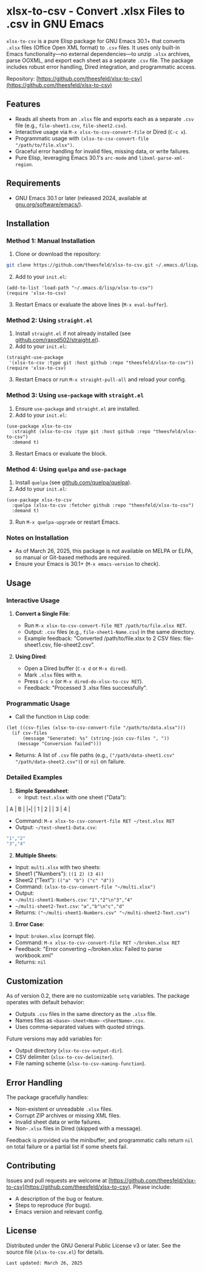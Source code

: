 # xlsx-to-csv - Convert .xlsx Files to .csv in GNU Emacs

`xlsx-to-csv` is a pure Elisp package for GNU Emacs 30.1+ that converts `.xlsx` files (Office Open XML format) to `.csv` files. It uses only built-in Emacs functionality—no external dependencies—to unzip `.xlsx` archives, parse OOXML, and export each sheet as a separate `.csv` file. The package includes robust error handling, Dired integration, and programmatic access.

Repository: [https://github.com/theesfeld/xlsx-to-csv](https://github.com/theesfeld/xlsx-to-csv)

## Features

- Reads all sheets from an `.xlsx` file and exports each as a separate `.csv` file (e.g., `file-sheet1.csv`, `file-sheet2.csv`).
- Interactive usage via `M-x xlsx-to-csv-convert-file` or Dired (`C-c x`).
- Programmatic usage with `(xlsx-to-csv-convert-file "/path/to/file.xlsx")`.
- Graceful error handling for invalid files, missing data, or write failures.
- Pure Elisp, leveraging Emacs 30.1's `arc-mode` and `libxml-parse-xml-region`.

## Requirements

- GNU Emacs 30.1 or later (released 2024, available at [gnu.org/software/emacs/](https://www.gnu.org/software/emacs/)).

## Installation

### Method 1: Manual Installation

1. Clone or download the repository:
```bash
git clone https://github.com/theesfeld/xlsx-to-csv.git ~/.emacs.d/lisp/xlsx-to-csv
```
2. Add to your `init.el`:
```elisp
(add-to-list 'load-path "~/.emacs.d/lisp/xlsx-to-csv")
(require 'xlsx-to-csv)
```
3. Restart Emacs or evaluate the above lines (`M-x eval-buffer`).

### Method 2: Using `straight.el`

1. Install `straight.el` if not already installed (see [github.com/raxod502/straight.el](https://github.com/raxod502/straight.el)).
2. Add to your `init.el`:
```elisp
(straight-use-package
 '(xlsx-to-csv :type git :host github :repo "theesfeld/xlsx-to-csv"))
(require 'xlsx-to-csv)
```
3. Restart Emacs or run `M-x straight-pull-all` and reload your config.

### Method 3: Using `use-package` with `straight.el`

1. Ensure `use-package` and `straight.el` are installed.
2. Add to your `init.el`:
```elisp
(use-package xlsx-to-csv
  :straight (xlsx-to-csv :type git :host github :repo "theesfeld/xlsx-to-csv")
  :demand t)
```
3. Restart Emacs or evaluate the block.

### Method 4: Using `quelpa` and `use-package`

1. Install `quelpa` (see [github.com/quelpa/quelpa](https://github.com/quelpa/quelpa)).
2. Add to your `init.el`:
```elisp
(use-package xlsx-to-csv
  :quelpa (xlsx-to-csv :fetcher github :repo "theesfeld/xlsx-to-csv")
  :demand t)
```
3. Run `M-x quelpa-upgrade` or restart Emacs.

### Notes on Installation

- As of March 26, 2025, this package is not available on MELPA or ELPA, so manual or Git-based methods are required.
- Ensure your Emacs is 30.1+ (`M-x emacs-version` to check).

## Usage

### Interactive Usage

1. **Convert a Single File**:
   - Run `M-x xlsx-to-csv-convert-file RET /path/to/file.xlsx RET`.
   - Output: `.csv` files (e.g., `file-sheet1-Name.csv`) in the same directory.
   - Example feedback: "Converted /path/to/file.xlsx to 2 CSV files: file-sheet1.csv, file-sheet2.csv".

2. **Using Dired**:
   - Open a Dired buffer (`C-x d` or `M-x dired`).
   - Mark `.xlsx` files with `m`.
   - Press `C-c x` (or `M-x dired-do-xlsx-to-csv RET`).
   - Feedback: "Processed 3 .xlsx files successfully".

### Programmatic Usage

- Call the function in Lisp code:
```elisp
(let ((csv-files (xlsx-to-csv-convert-file "/path/to/data.xlsx")))
  (if csv-files
      (message "Generated: %s" (string-join csv-files ", "))
    (message "Conversion failed")))
```
- Returns: A list of `.csv` file paths (e.g., `("/path/data-sheet1.csv" "/path/data-sheet2.csv")`) or `nil` on failure.

### Detailed Examples

1. **Simple Spreadsheet**:
   - Input: `test.xlsx` with one sheet ("Data"):

| A | B |
|```+```|
| 1 | 2 |
| 3 | 4 |

- Command: `M-x xlsx-to-csv-convert-file RET ~/test.xlsx RET`
- Output: `~/test-sheet1-Data.csv`:
```bash
"1","2"
"3","4"
```

2. **Multiple Sheets**:
- Input: `multi.xlsx` with two sheets:
- Sheet1 ("Numbers"): `((1 2) (3 4))`
- Sheet2 ("Text"): `(("a" "b") ("c" "d"))`
- Command: `(xlsx-to-csv-convert-file "~/multi.xlsx")`
- Output:
- `~/multi-sheet1-Numbers.csv`: `"1","2"\n"3","4"`
- `~/multi-sheet2-Text.csv`: `"a","b"\n"c","d"`
- Returns: `("~/multi-sheet1-Numbers.csv" "~/multi-sheet2-Text.csv")`

3. **Error Case**:
- Input: `broken.xlsx` (corrupt file).
- Command: `M-x xlsx-to-csv-convert-file RET ~/broken.xlsx RET`
- Feedback: "Error converting ~/broken.xlsx: Failed to parse workbook.xml"
- Returns: `nil`

## Customization

As of version 0.2, there are no customizable `setq` variables. The package operates with default behavior:
- Outputs `.csv` files in the same directory as the `.xlsx` file.
- Names files as `<base>-sheet<Num>-<SheetName>.csv`.
- Uses comma-separated values with quoted strings.

Future versions may add variables for:
- Output directory (`xlsx-to-csv-output-dir`).
- CSV delimiter (`xlsx-to-csv-delimiter`).
- File naming scheme (`xlsx-to-csv-naming-function`).

## Error Handling

The package gracefully handles:
- Non-existent or unreadable `.xlsx` files.
- Corrupt ZIP archives or missing XML files.
- Invalid sheet data or write failures.
- Non-`.xlsx` files in Dired (skipped with a message).

Feedback is provided via the minibuffer, and programmatic calls return `nil` on total failure or a partial list if some sheets fail.

## Contributing

Issues and pull requests are welcome at [https://github.com/theesfeld/xlsx-to-csv](https://github.com/theesfeld/xlsx-to-csv). Please include:
- A description of the bug or feature.
- Steps to reproduce (for bugs).
- Emacs version and relevant config.

## License

Distributed under the GNU General Public License v3 or later. See the source file (`xlsx-to-csv.el`) for details.

```
Last updated: March 26, 2025
